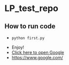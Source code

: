 # LP_test_repo
## How to run code
* ```python
  python first.py
  ```
* Enjoy!
* [Click here to open Google](https://www.google.com/)
* https://www.google.com/
